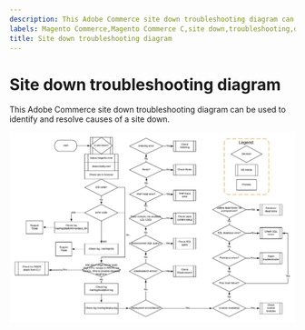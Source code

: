 ```yaml
---
description: This Adobe Commerce site down troubleshooting diagram can be used to identify and resolve causes of a site down.
labels: Magento Commerce,Magento Commerce C,site down,troubleshooting,diagram,Adobe Commerce
title: Site down troubleshooting diagram
---
```


# Site down troubleshooting diagram

This Adobe Commerce site down troubleshooting diagram can be used to identify and resolve causes of a site down.

![site down troubleshooting diagram image](assets/Updated_Site_Down_6.jpeg)